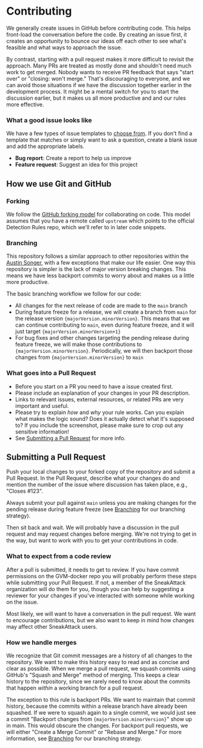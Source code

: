 # Contributing
We generally create issues in GitHub before contributing code. This helps front-load the conversation before the code. By creating an issue first, it creates an opportunity to bounce our ideas off each other to see what's feasible and what ways to approach the issue.

By contrast, starting with a pull request makes it more difficult to revisit the approach. Many PRs are treated as mostly done and shouldn't need much work to get merged. Nobody wants to receive PR feedback that says "start over" or "closing: won't merge." That's discouraging to everyone, and we can avoid those situations if we have the discussion together earlier in the development process. It might be a mental switch for you to start the discussion earlier, but it makes us all more productive and and our rules more effective.

### What a good issue looks like

We have a few types of issue templates to [choose from](https://github.com/austinsonger/SneakAttack/issues/new/choose). If you don't find a template that matches or simply want to ask a question, create a blank issue and add the appropriate labels.

* **Bug report**: Create a report to help us improve
* **Feature request**: Suggest an idea for this project

## How we use Git and GitHub

### Forking

We follow the [GitHub forking model](https://help.github.com/articles/fork-a-repo/) for collaborating on code. This model assumes that you have a remote called `upstream` which points to the official Detection Rules repo, which we'll refer to in later code snippets.


### Branching

This repository follows a similar approach to other repositories within the [Austin Songer](https://github.com/austinsonger), with a few exceptions that make our life easier. One way this repository is simpler is the lack of major version breaking changes. This means we have less backport commits to worry about and makes us a little more productive.

The basic branching workflow we follow for our code:

* All changes for the next release of code are made to the `main` branch
* During feature freeze for a release, we will create a branch from `main` for the release version `{majorVersion.minorVersion}`. This means that we can continue contributing to `main`, even during feature freeze, and it will just target `{majorVersion.minorVersion+1}`
* For bug fixes and other changes targeting the pending release during feature freeze, we will make those contributions to `{majorVersion.minorVersion}`. Periodically, we will then backport those changes from `{majorVersion.minorVersion}` to `main`



### What goes into a Pull Request

* Before you start on a PR you need to have a issue created first.
* Please include an explanation of your changes in your PR description.
* Links to relevant issues, external resources, or related PRs are very important and useful.
* Please try to explain *how* and *why* your rule works. Can you explain what makes the logic sound? Does it actually detect what it's supposed to? If you include the screenshot, please make sure to crop out any sensitive information!
* See [Submitting a Pull Request](#submitting-a-pull-request) for more info.


## Submitting a Pull Request

Push your local changes to your forked copy of the repository and submit a Pull Request. In the Pull Request, describe what your changes do and mention the number of the issue where discussion has taken place, e.g., "Closes #123".

Always submit your pull against `main` unless you are making changes for the pending release during feature freeze (see [Branching](#branching) for our branching strategy).

Then sit back and wait. We will probably have a discussion in the pull request and may request changes before merging. We're not trying to get in the way, but want to work with you to get your contributions in code.


### What to expect from a code review

After a pull is submitted, it needs to get to review. If you have commit permissions on the GVM-docker repo you will probably perform these steps while submitting your Pull Request. If not, a member of the SneakAttack organization will do them for you, though you can help by suggesting a reviewer for your changes if you've interacted with someone while working on the issue.

Most likely, we will want to have a conversation in the pull request. We want to encourage contributions, but we also want to keep in mind how changes may affect other SneakAttack users. 

### How we handle merges

We recognize that Git commit messages are a history of all changes to the repository. We want to make this history easy to read and as concise and clear as possible. When we merge a pull request, we squash commits using GitHub's "Squash and Merge" method of merging. This keeps a clear history to the repository, since we rarely need to know about the commits that happen *within* a working branch for a pull request.

The exception to this rule is backport PRs. We want to maintain that commit history, because the commits within a release branch have already been squashed. If we were to squash again to a single commit, we would just see a commit "Backport changes from `{majorVersion.minorVersion}`" show up in main. This would obscure the changes. For backport pull requests, we will either "Create a Merge Commit" or "Rebase and Merge." For more information, see [Branching](#branching) for our branching strategy.




